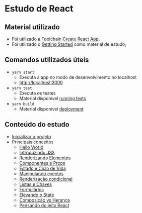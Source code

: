 # Estudo de React

## Material utilizado 
- Foi utilizado a Toolchain [Create React App](https://github.com/facebook/create-react-app).
- Foi utilizado o [Getting Started](https://pt-br.reactjs.org/docs/getting-started.html) como material de estudo;

## Comandos utilizados úteis

- `yarn start`
  - Executa a app no modo de desenvolvimento no localhost
  - [http://localhost:3000](http://localhost:3000) 
- `yarn test`
  - Executa os testes
  - Material disponível [running tests](https://facebook.github.io/create-react-app/docs/running-tests)
- `yarn build`
  - Material disponível [deployment](https://facebook.github.io/create-react-app/docs/deployment)


## Conteúdo do estudo

- [Inicializar o projeto](https://react-bootstrap.github.io/getting-started/introduction/)
- Principais conceitos
  - [Hello World](https://pt-br.reactjs.org/docs/hello-world.html)
  - [Introduzindo JSX](https://pt-br.reactjs.org/docs/introducing-jsx.html)
  - [Renderizando Elementos](https://pt-br.reactjs.org/docs/rendering-elements.html)
  - [Componentes e Props](https://pt-br.reactjs.org/docs/components-and-props.html) 
  - [Estado e Ciclo de Vida](https://pt-br.reactjs.org/docs/state-and-lifecycle.html)
  - [Manipulando eventos](https://pt-br.reactjs.org/docs/handling-events.html)
  - [Renderização condicional](https://pt-br.reactjs.org/docs/conditional-rendering.html)
  - [Listas e Chaves](https://pt-br.reactjs.org/docs/lists-and-keys.html)
  - [Formulários](https://pt-br.reactjs.org/docs/forms.html)
  - [Elevando o State](https://pt-br.reactjs.org/docs/lifting-state-up.html)
  - [Composição vs Herança](https://pt-br.reactjs.org/docs/composition-vs-inheritance.html)
  - [Pensando do jeito React](https://pt-br.reactjs.org/docs/thinking-in-react.html)